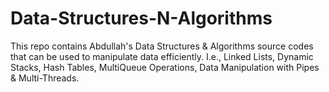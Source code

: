 # Data-Structures-N-Algorithms
This repo contains Abdullah's Data Structures &amp; Algorithms source codes that can be used to manipulate data efficiently.   I.e., Linked Lists, Dynamic Stacks, Hash Tables, MultiQueue Operations, Data Manipulation with Pipes &amp; Multi-Threads.
